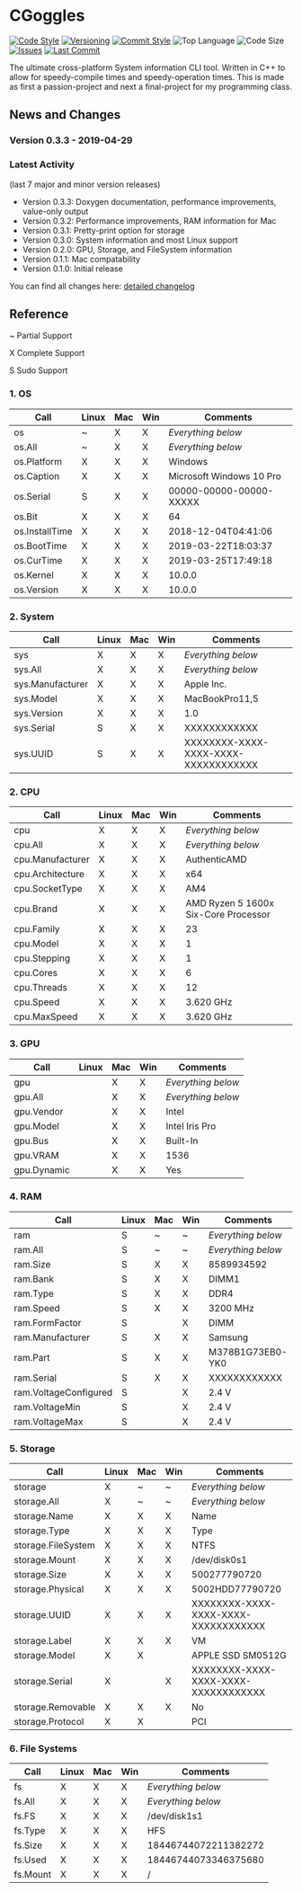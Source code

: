 # CGoggles

[![Code Style](https://img.shields.io/badge/code_style-VS_Code-blue.svg?style=flat)](https://google.github.io/styleguide/cppguide.html)
[![Versioning](https://img.shields.io/badge/versioning-semantic-brightgreen.svg?style=flat)](https://semver.org/)
[![Commit Style](https://img.shields.io/badge/commit_style-gitmoji-yellow.svg?style=flat)](https://gitmoji.carloscuesta.me/)
![Top Language](https://img.shields.io/github/languages/top/evaneliasyoung/cgoggles.svg?style=flat)
![Code Size](https://img.shields.io/github/languages/code-size/evaneliasyoung/cgoggles.svg?style=flat)
[![Issues](https://img.shields.io/github/issues/evaneliasyoung/cgoggles.svg?style=flat)](https://github.com/evaneliasyoung/cgoggles/issues)
[![Last Commit](https://img.shields.io/github/last-commit/evaneliasyoung/cgoggles.svg?style=flat)](https://github.com/evaneliasyoung/cgoggles/commit/master)

The ultimate cross-platform System information CLI tool.
Written in C++ to allow for speedy-compile times and speedy-operation times.
This is made as first a passion-project and next a final-project for my programming class.

## News and Changes

### Version 0.3.3 - 2019-04-29

### Latest Activity

(last 7 major and minor version releases)

- Version 0.3.3: Doxygen documentation, performance improvements, value-only output
- Version 0.3.2: Performance improvements, RAM information for Mac
- Version 0.3.1: Pretty-print option for storage
- Version 0.3.0: System information and most Linux support
- Version 0.2.0: GPU, Storage, and FileSystem information
- Version 0.1.1: Mac compatability
- Version 0.1.0: Initial release

You can find all changes here: [detailed changelog](CHANGELOG.md)

## Reference

~ Partial Support

X Complete Support

S Sudo Support


### 1. OS

| Call           | Linux | Mac | Win | Comments                 |
| -------------- | ----- | --- | --- | ------------------------ |
| os             | ~     | X   | X   | *Everything below*       |
| os.All         | ~     | X   | X   | *Everything below*       |
| os.Platform    | X     | X   | X   | Windows                  |
| os.Caption     | X     | X   | X   | Microsoft Windows 10 Pro |
| os.Serial      | S     | X   | X   | 00000-00000-00000-XXXXX  |
| os.Bit         | X     | X   | X   | 64                       |
| os.InstallTime | X     | X   | X   | 2018-12-04T04:41:06      |
| os.BootTime    | X     | X   | X   | 2019-03-22T18:03:37      |
| os.CurTime     | X     | X   | X   | 2019-03-25T17:49:18      |
| os.Kernel      | X     | X   | X   | 10.0.0                   |
| os.Version     | X     | X   | X   | 10.0.0                   |

### 2. System
| Call             | Linux | Mac | Win | Comments                             |
| ---------------- | ----- | --- | --- | ------------------------------------ |
| sys              | X     | X   | X   | *Everything below*                   |
| sys.All          | X     | X   | X   | *Everything below*                   |
| sys.Manufacturer | X     | X   | X   | Apple Inc.                           |
| sys.Model        | X     | X   | X   | MacBookPro11,5                       |
| sys.Version      | X     | X   | X   | 1.0                                  |
| sys.Serial       | S     | X   | X   | XXXXXXXXXXXX                         |
| sys.UUID         | S     | X   | X   | XXXXXXXX-XXXX-XXXX-XXXX-XXXXXXXXXXXX |

### 2. CPU

| Call             | Linux | Mac | Win | Comments                             |
| ---------------- | ----- | --- | --- | ------------------------------------ |
| cpu              | X     | X   | X   | *Everything below*                   |
| cpu.All          | X     | X   | X   | *Everything below*                   |
| cpu.Manufacturer | X     | X   | X   | AuthenticAMD                         |
| cpu.Architecture | X     | X   | X   | x64                                  |
| cpu.SocketType   | X     | X   | X   | AM4                                  |
| cpu.Brand        | X     | X   | X   | AMD Ryzen 5 1600x Six-Core Processor |
| cpu.Family       | X     | X   | X   | 23                                   |
| cpu.Model        | X     | X   | X   | 1                                    |
| cpu.Stepping     | X     | X   | X   | 1                                    |
| cpu.Cores        | X     | X   | X   | 6                                    |
| cpu.Threads      | X     | X   | X   | 12                                   |
| cpu.Speed        | X     | X   | X   | 3.620 GHz                            |
| cpu.MaxSpeed     | X     | X   | X   | 3.620 GHz                            |

### 3. GPU

| Call        | Linux | Mac | Win | Comments           |
| ----------- | ----- | --- | --- | ------------------ |
| gpu         |       | X   | X   | *Everything below* |
| gpu.All     |       | X   | X   | *Everything below* |
| gpu.Vendor  |       | X   | X   | Intel              |
| gpu.Model   |       | X   | X   | Intel Iris Pro     |
| gpu.Bus     |       | X   | X   | Built-In           |
| gpu.VRAM    |       | X   | X   | 1536               |
| gpu.Dynamic |       | X   | X   | Yes                |

### 4. RAM

| Call                  | Linux | Mac | Win | Comments           |
| --------------------- | ----- | --- | --- | ------------------ |
| ram                   | S     | ~   | ~   | *Everything below* |
| ram.All               | S     | ~   | ~   | *Everything below* |
| ram.Size              | S     | X   | X   | 8589934592         |
| ram.Bank              | S     | X   | X   | DIMM1              |
| ram.Type              | S     | X   | X   | DDR4               |
| ram.Speed             | S     | X   | X   | 3200 MHz           |
| ram.FormFactor        | S     |     | X   | DIMM               |
| ram.Manufacturer      | S     | X   | X   | Samsung            |
| ram.Part              | S     | X   | X   | M378B1G73EB0-YK0   |
| ram.Serial            | S     | X   | X   | XXXXXXXXXXXX       |
| ram.VoltageConfigured | S     |     | X   | 2.4 V              |
| ram.VoltageMin        | S     |     | X   | 2.4 V              |
| ram.VoltageMax        | S     |     | X   | 2.4 V              |

### 5. Storage

| Call               | Linux | Mac | Win | Comments                             |
| ------------------ | ----- | --- | --- | ------------------------------------ |
| storage            | X     | ~   | ~   | *Everything below*                   |
| storage.All        | X     | ~   | ~   | *Everything below*                   |
| storage.Name       | X     | X   | X   | Name                                 |
| storage.Type       | X     | X   | X   | Type                                 |
| storage.FileSystem | X     | X   | X   | NTFS                                 |
| storage.Mount      | X     | X   | X   | /dev/disk0s1                         |
| storage.Size       | X     | X   | X   | 500277790720                         |
| storage.Physical   | X     | X   | X   | 5002HDD77790720                      |
| storage.UUID       | X     | X   | X   | XXXXXXXX-XXXX-XXXX-XXXX-XXXXXXXXXXXX |
| storage.Label      | X     | X   | X   | VM                                   |
| storage.Model      | X     | X   |     | APPLE SSD SM0512G                    |
| storage.Serial     | X     |     | X   | XXXXXXXX-XXXX-XXXX-XXXX-XXXXXXXXXXXX |
| storage.Removable  | X     | X   | X   | No                                   |
| storage.Protocol   | X     | X   |     | PCI                                  |

### 6. File Systems

| Call     | Linux | Mac | Win | Comments             |
| -------- | ----- | --- | --- | -------------------- |
| fs       | X     | X   | X   | *Everything below*   |
| fs.All   | X     | X   | X   | *Everything below*   |
| fs.FS    | X     | X   | X   | /dev/disk1s1         |
| fs.Type  | X     | X   | X   | HFS                  |
| fs.Size  | X     | X   | X   | 18446744072211382272 |
| fs.Used  | X     | X   | X   | 18446744073346375680 |
| fs.Mount | X     | X   | X   | /                    |
